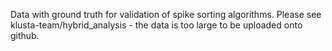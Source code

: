 Data with ground truth for validation of spike sorting algorithms. Please see klusta-team/hybrid_analysis  - the data is too large to be uploaded onto github. 
